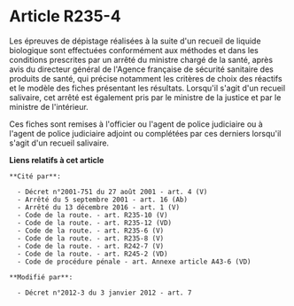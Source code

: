 # Article R235-4

Les épreuves de dépistage réalisées à la suite d'un recueil de liquide biologique sont effectuées conformément aux méthodes
et dans les conditions prescrites par un arrêté du ministre chargé de la santé, après avis du directeur général de l'Agence
française de sécurité sanitaire des produits de santé, qui précise notamment les critères de choix des réactifs et le modèle
des fiches présentant les résultats. Lorsqu'il s'agit d'un recueil salivaire, cet arrêté est également pris par le ministre
de la justice et par le ministre de l'intérieur. 

Ces fiches sont remises à l'officier ou l'agent de police judiciaire       ou à l'agent de police judiciaire adjoint ou
complétées par ces derniers lorsqu'il s'agit d'un recueil salivaire.

**Liens relatifs à cet article**

	**Cité par**:

	  - Décret n°2001-751 du 27 août 2001 - art. 4 (V)
	  - Arrêté du 5 septembre 2001 - art. 16 (Ab)
	  - Arrêté du 13 décembre 2016 - art. 1 (V)
	  - Code de la route. - art. R235-10 (V)
	  - Code de la route. - art. R235-12 (VD)
	  - Code de la route. - art. R235-6 (V)
	  - Code de la route. - art. R235-8 (V)
	  - Code de la route. - art. R242-7 (V)
	  - Code de la route. - art. R245-2 (VD)
	  - Code de procédure pénale - art. Annexe article A43-6 (VD)

	**Modifié par**:

	  - Décret n°2012-3 du 3 janvier 2012 - art. 7
